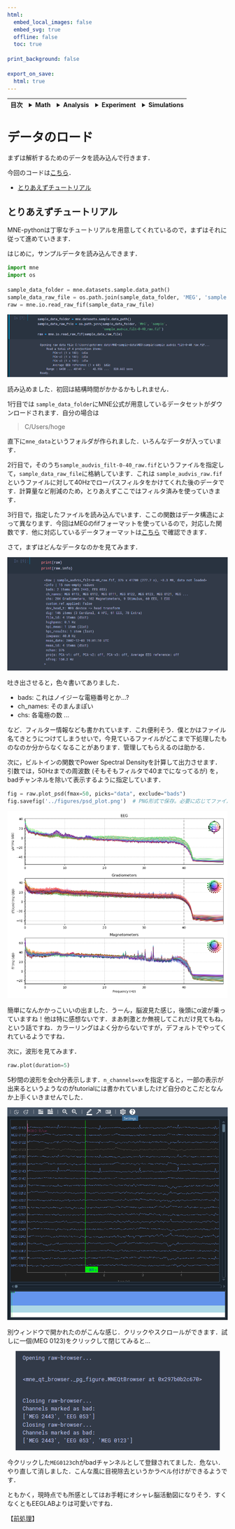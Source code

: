 ```yaml
---
html:
  embed_local_images: false
  embed_svg: true
  offline: false
  toc: true

print_background: false

export_on_save:
  html: true
---
```


<div class="header">
  <table class="fixed-table">
    <thead>
      <tr>
        <th class="mokuji">目次</th>
        <th><details><summary> Math </summary><ul class="gnav"><details><summary>基礎数学編</summary>
        <ul class="index">
        <li><a href="../../Math/Basic/basic.html">ホーム</a></li> 
        <li><a href="../../Math/Basic/multiplication.html">掛け算</a></li>     
        <li><a href="../../Math/Basic/trigonometric.html">三角関数</a></li>
        <li><a href="../../Math/Basic/complex.html">複素数</a></li>
        <li><a href="../../Math/Basic/calculus.html">微分・積分</a></li>
        <li><a href="../../Math/Basic/linear_algebra.html">線形代数</a></li>
        <li><a href="../../Math/Basic/statistics.html">基礎統計</a></li>
        </ul></details>
        <ul class="gnav"><details><summary>信号処理編</summary>
        <ul class="index">
        <li><a href="../../Math/Analysis/Analysis.html">ホーム</a></li> 
        <li><a href="../../Math/Analysis/fourier.html">フーリエ変換</a></li>
        <li><a href="../../Math/Analysis/wavelet.html">wavelet変換</a></li>
        <li><a href="../../Math/Analysis/hilbert.html">ヒルベルト変換</a></li>
        <li><a href="../../Math/Analysis/eeg.html">基本の脳波解析</a></li> <li><a href="../../Math/Analysis/phase_analysis.html">位相同期解析</a></li>
        </ul></details>
        <ul class="gnav"><details><summary>統計編</summary>
        <ul class="index">
        <li><a href="../../Math/Statistics/Statistic.html">ホーム</a></li> 
        <li><a href="../../Math/Statistics/distribution.html">確率分布</a></li>
        <li><a href="../../Math/Statistics/central_limit_theorem.html">大数の法則と中心極限定理</a></li>
        <li><a href="../../Math/Statistics/statistic.html">統計量と標本分布</a></li>                                                         <li><a href="../../Math/Statistics/test.html">統計的検定</a></li>
        <li><a href="../../Math/Statistics/anova.html">分散分析</a></li>
        <li><a href="../../Math/Statistics/logistic_regression.html">ロジスティック回帰</a></li>
        </ul></details>
        <ul class="gnav"><details><summary>その他</summary>
        <ul class="index">
        <li><a href="../../Math/Others/Others.html">ホーム</a></li> 
        <li><a href="../../Math/Others/ICA.html">独立成分分析</a></li> 
        <li><a href="../../Math/Others/CCA.html">正準相関分析</a></li>
        <li><a href="../../Math/Others/lagrange.html">ラグランジュの未定乗数法</a></li>
        <li><a href="../../Math/Others/Entropy.html">エントロピーと分布間距離</a></li>
        <li><a href="../../Math/Others/signal_detection.html">信号検出理論</a></li>
        </ul></details>
        </details></th>
        <th><details><summary> Analysis </summary>
        <ul class="gnav"><details><summary>EEGLAB</summary>
        <ul class="index">       
        <li><a href="../../Analysis/eeglab/eeglab.html">ホーム</a></li>                           <li><a href="../../Analysis/eeglab/setup.html">環境構築</a></li>
        <li><a href="../../Analysis/eeglab/import.html">データのインポート</a></li>
        <li><a href="../../Analysis/eeglab/prepro1.html">基本的な下処理</a></li>
        <li><a href="../../Analysis/eeglab/prepro2.html">発展的な下処理</a></li>
        <li><a href="../../Analysis/eeglab/analysis1.html">単被験者での解析</a></li>
        <li><a href="../../Analysis/eeglab/analysis2.html">被験者群での解析</a></li>
        </ul></details>
        <ul class="gnav"><details><summary>MNE-python</summary>
        <ul class="index">
        <li><a href="../../Analysis/MNE/MNE.html">ホーム</a></li>
        <li><a href="../../Analysis/MNE/import.html">データのロード</a></li>
        <li><a href="../../Analysis/MNE/preprocessing.html">前処理</a></li>
        </ul> </details></details></th>
        <th><details><summary> Experiment </summary>
        <ul class="gnav">       </ul> </details></th>
        <th><details><summary> Simulations </summary>
        <ul class="gnav"><details><summary>環境構築</summary>
        <ul class="index">
         <li><a href="../../Simulation/Setup/Setup.html">ホーム</a></li>
        <li><a href="../../Simulation/Setup/environment.html">Python環境構築</a></li>
        <li><a href="../../Simulation/Setup/gpu.html">pythonでのGPUセットアップ</a></li>
        <li><a href="../../Simulation/Setup/jupyter.html">Jupyterセットアップ</a></li>
        <li><a href="../../Simulation/Setup/julia.html">Juliaセットアップ</a></li>
        </ul></details>
        <ul class="gnav"><details><summary>非線形力学</summary>
        <ul class="index">
        <li><a href="../../Simulation/NonlinearDynamics/Nonlinear-dynamics.html">ホーム</a></li>
        <li><a href="../../Simulation/NonlinearDynamics/dynamics.html">力学系とは</a></li>
        <li><a href="../../Simulation/NonlinearDynamics/stability.html">線形安定性解析</a></li>
        <li><a href="../../Simulation/NonlinearDynamics/stability_nonlinear.html">非線形系の安定性解析</a></li>
        </ul></details>
        </details></th>
      </tr>
    </thead>
  </table>
</div>


<h1><span></span>データのロード</h1>

まずは解析するためのデータを読み込んで行きます．

今回のコードは[こちら](./MNE-newbie.ipynb)．

<!-- @import "[TOC]" {cmd="toc" depthFrom=2 depthTo=4 orderedList=false} -->

<!-- code_chunk_output -->

- [とりあえずチュートリアル](#とりあえずチュートリアル)

<!-- /code_chunk_output -->

## とりあえずチュートリアル
MNE-pythonは丁寧なチュートリアルを用意してくれているので，まずはそれに従って進めていきます．

はじめに，サンプルデータを読み込んできます．

```python
import mne
import os

sample_data_folder = mne.datasets.sample.data_path()
sample_data_raw_file = os.path.join(sample_data_folder, 'MEG', 'sample','sample_audvis_filt-0-40_raw.fif')
raw = mne.io.read_raw_fif(sample_data_raw_file)
```
<center><img src="../figures/mne_load.png"></center>

読み込めました．初回は結構時間がかかるかもしれません．

1行目では `sample_data_folder`にMNE公式が用意しているデータセットがダウンロードされます．自分の場合は
> C/Users/hoge

直下に`mne_data`というフォルダが作られました．いろんなデータが入っています．

2行目で，そのうち`sample_audvis_filt-0-40_raw.fif`というファイルを指定して，`sample_data_raw_file`に格納しています．これは `sample_audvis_raw.fif` というファイルに対して40Hzでローパスフィルタをかけてくれた後のデータです．計算量など削減のため，とりあえずここではフィルタ済みを使っていきます．

3行目で，指定したファイルを読み込んでいます．ここの関数はデータ構造によって異なります．今回はMEGのfifフォーマットを使っているので，対応した関数です．他に対応しているデータフォーマットは[こちら](https://mne.tools/stable/overview/implementation.html#data-formats) で確認できます．

さて，まずはどんなデータなのかを見てみます．

<center><img src="../figures/mne2.png"></center>

吐き出させると，色々書いてありました．

- bads: これはノイジーな電極番号とか...?
- ch_names: そのまんまぽい
- chs: 各電極の数
...

など．フィルター情報なども書かれています．これ便利そう．僕とかはファイル名てきとうにつけてしまうせいで，今見ているファイルがどこまで下処理したものなのか分からなくなることがあります．管理してもらえるのは助かる．


次に，ビルトインの関数でPower Spectral Densityを計算して出力させます．
引数では，50Hzまでの周波数 (そもそもフィルタで40までになってるが) を，badチャンネルを除いて表示するように指定しています．

```python
fig = raw.plot_psd(fmax=50, picks="data", exclude="bads")
fig.savefig('../figures/psd_plot.png')  # PNG形式で保存。必要に応じてファイル名や拡張子を変更
```



<center><img src="../figures/psd_plot.png"></center>

簡単になんかかっこいいの出ました．うーん，脳波見た感じ，後頭にα波が乗っていますね！他は特に感想ないです．まあ刺激とか無視してこれだけ見てもね，という話ですね．カラーリングはよく分からないですが，デフォルトでやってくれているようですね．


次に，波形を見てみます．

```python
raw.plot(duration=5)
```

5秒間の波形を全ch分表示します．`n_channels=xx`を指定すると，一部の表示が出来るというようなのがtutorialには書かれていましたけど自分のとこだとなんか上手くいきませんでした．

<center><img src="../figures/mne_plot.png"></center>

別ウィンドウで開かれたのがこんな感じ．クリックやスクロールができます．試しに一個(MEG 0123)をクリックして閉じてみると...

<center><img src="../figures/mne_plot2.png"></center>

今クリックした`MEG0123`chがbadチャンネルとして登録されてました．危ない．やり直して消しました．こんな風に目視除去というかラベル付けができるようです．

ともかく，現時点でも所感としてはお手軽にオシャレ脳活動図になりそう．すくなくともEEGLABよりは可愛いですね．

<footer>

【[前処理](./preprocessing.html)】

</footer>